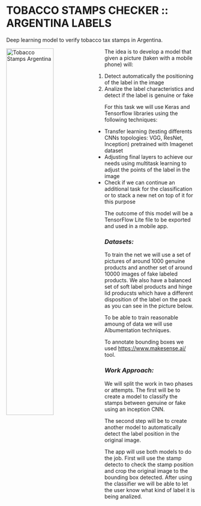 # TOBACCO STAMPS CHECKER :: ARGENTINA LABELS

Deep learning model to verify tobacco tax stamps in Argentina. 

<img src="http://blogs.infobae.com/maldita-nicotina/files/2013/07/FOTOOO-1.jpg"
     alt="Tobacco Stamps Argentina"
     style="float: left; margin-right: 10px; height: 50%; width: 50%;" />
     
The idea is to develop a model that given a picture (taken with a mobile phone) will:

1) Detect automatically the positioning of the label in the image
2) Analize the label characteristics and detect if the label is genuine or fake

For this task we will use Keras and Tensorflow libraries using the following techniques:

- Transfer learning (testing differents CNNs topologies: VGG, ResNet, Inception) pretrained with Imagenet dataset
- Adjusting final layers to achieve our needs using multitask learning to adjust the points of the label in the image
- Check if we can continue an additional task for the classification or to stack a new net on top of it for this purpose

The outcome of this model will be a TensorFlow Lite file to be exported and used in a mobile app.

### ***Datasets:***

To train the net we will use a set of pictures of around 1000 genuine products and another set of around 10000 images of fake
labeled products. We also have a balanced set of soft label products and hinge lid producsts which have a different disposition of
the label on the pack as you can see in the picture below.

To be able to train reasonable amoung of data we will use Albumentation techniques.

To annotate bounding boxes we used https://www.makesense.ai/ tool.

### ***Work Approach:***

We will split the work in two phases or attempts. The first will be to create a model to classify the stamps between genuine or fake
using an inception CNN. 

The second step will be to create another model to automatically detect the label position in the original image. 

The app will use both models to do the job. First will use the stamp detecto to check the stamp position and crop the original image to
the bounding box detected. After using the classifier we will be able to let the user know what kind of label it is being analized.
